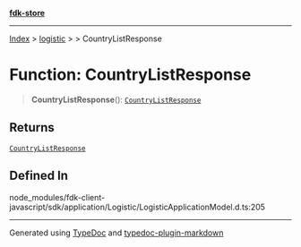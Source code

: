 [**fdk-store**](../../../README.md)
***

[Index](../../../API.md) > [logistic](../../README.md) > [<internal>](../README.md) > CountryListResponse

# Function: CountryListResponse

> **CountryListResponse**(): [`CountryListResponse`](../type-aliases/type-alias.CountryListResponse.md)

## Returns

[`CountryListResponse`](../type-aliases/type-alias.CountryListResponse.md)

## Defined In

node\_modules/fdk-client-javascript/sdk/application/Logistic/LogisticApplicationModel.d.ts:205

***
Generated using [TypeDoc](https://typedoc.org/) and [typedoc-plugin-markdown](https://www.npmjs.com/package/typedoc-plugin-markdown)
